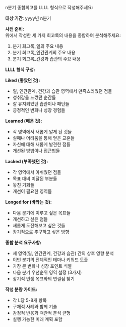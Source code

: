 n분기 종합회고를 LLLL 형식으로 작성해주세요:

**대상 기간**: yyyy년 n분기

**사전 준비:**  
위에서 작성한 세 가지 회고록의 내용을 종합하여 분석해주세요:
1. 분기 회고록_일의 주요 내용
2. 분기 회고록_인간관계의 주요 내용  
3. 분기 회고록_건강과 습관의 주요 내용

**LLLL 형식 구성:**

**Liked (좋았던 것):**
- 일, 인간관계, 건강과 습관 영역에서 만족스러웠던 점들
- 성취감을 느꼈던 순간들
- 잘 유지되었던 습관이나 패턴들
- 긍정적인 변화나 성장 경험들

**Learned (배운 것):**
- 각 영역에서 새롭게 알게 된 것들
- 실패나 어려움을 통해 얻은 교훈들
- 자신에 대해 새롭게 발견한 점들
- 개선된 방법이나 접근법들

**Lacked (부족했던 것):**
- 각 영역에서 아쉬웠던 점들
- 목표 대비 미달된 부분들
- 놓친 기회들
- 개선이 필요한 영역들

**Longed for (바라는 것):**
- 다음 분기에 이루고 싶은 목표들
- 개선하고 싶은 점들
- 새롭게 도전해보고 싶은 것들
- 장기적으로 추구하고 싶은 방향

**종합 분석 요구사항:**
- 세 영역(일, 인간관계, 건강과 습관) 간의 상호 영향 분석
- 이번 분기의 전체적인 테마나 키워드 도출
- 가장 큰 변화나 성장 포인트 식별
- 다음 분기 우선순위 영역 설정 (3가지)
- 장기적 인생 목표와의 연결점 찾기

**작성 분량 가이드:**
- 각 L당 5-8개 항목
- 구체적 사례와 함께 기술
- 감정적 반응과 객관적 분석 균형
- 실행 가능한 미래 계획 포함
